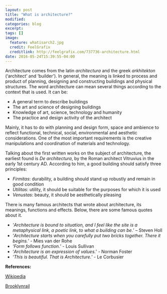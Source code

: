 ```yaml
---
layout: post
title: "What is architecture?"
modified:
categories: blog
excerpt:
tags: []
image:
  feature: whatisarch2.jpg
  credit: FeelGrafix
  creditlink: http://feelgrafix.com/737736-architecture.html
date: 2016-05-24T15:39:55-04:00
---
```


Architecture comes from the latin _architectura_ and the greek _arkhitekton_ (‘architect’ and ‘builder’). In general, the meaning is linked to process and product of planning, designing and constructing buildings and physical structures. The word architecture can mean several things according to the context that is used. It can be:

* A general term to describe buildings
* The art and science of designing buildings
* Knowledge of art, science, technology and humanity
* The practice and design activity of the architect

Mainly, it has to do with planning and design form, space and ambience to reflect functional, technical, social, environmental and aesthetic considerations. One of the most important requirements is the creative manipulations and coordination of materials and technology.

Talking about the first written works on the subject of architecture, the earliest found is _De architectura_, by the Roman architect Vitruvius in the early 1st century AD. According to him, a good building should satisfy three principles:

* _Firmitas_: durability, a building should stand up robustly and remain in good condition
* _Utilitas_: utility, it should be suitable for the purposes for which it is used
* _Venustas_: beauty, it should be aesthetically pleasing

There is many famous architects that wrote about architecture, its meanings, functions and effects. Below, there are some famous quotes about it.

* ‘_Architecture is bound to situation, and I feel like the site is a metaphysical link, a poetic link, to what a building can be._’ – Steven Holl
* ‘_Architecture starts when you carefully put two bricks together. There it begins._’ - Mies van der Rohe
* ‘_Form follows function._’ - Louis Sullivan
* ‘_Architecture is an expression of values._’ - Norman Foster
* ‘_This is beautiful. That is Architecture._’ - Le Corbusier


**References:**

[Wikipedia](https://en.wikipedia.org/wiki/Architecture)

[Brooklynrail](http://www.brooklynrail.org/2013/09/criticspage/what-is-architecture-art)



[jekyll-gh]: https://github.com/jekyll/jekyll
[jekyll]:    http://jekyllrb.com
